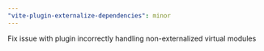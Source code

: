 ```yaml
---
"vite-plugin-externalize-dependencies": minor
---
```


Fix issue with plugin incorrectly handling non-externalized virtual modules

